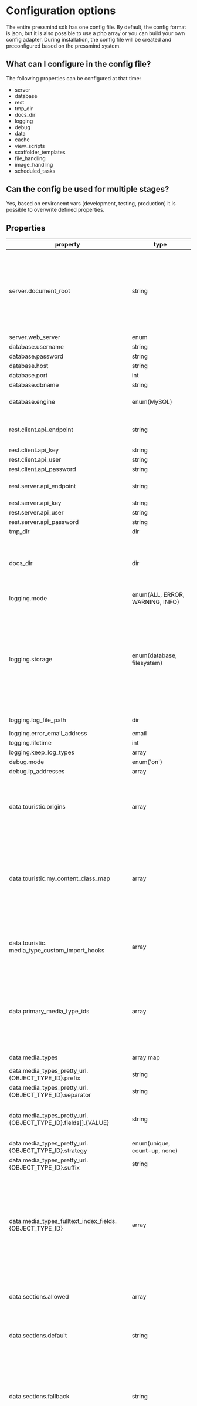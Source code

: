 # Configuration options
The entire pressmind sdk has one config file.
By default, the config format is json, but it is also possible to use a php array or you can build your own config adapter.
During installation, the config file will be created and preconfigured based on the pressmind system. 

## What can I configure in the config file?
The following properties can be configured at that time:

* server
* database
* rest
* tmp_dir
* docs_dir
* logging
* debug
* data
* cache
* view_scripts
* scaffolder_templates
* file_handling
* image_handling
* scheduled_tasks

## Can the config be used for multiple stages?
Yes, based on environemt vars (development, testing, production) it is possible to
overwrite defined properties. 

## Properties

| property                                                                  | type                                      | example                                                                                | description                                                                                                                                                                                                                                                                                                                                                                                                             |
|---------------------------------------------------------------------------|-------------------------------------------|----------------------------------------------------------------------------------------|-------------------------------------------------------------------------------------------------------------------------------------------------------------------------------------------------------------------------------------------------------------------------------------------------------------------------------------------------------------------------------------------------------------------------|
| server.document_root                                                      | string                                    | BASE_PATH or /var/www/                                                                 | The base file path of the application (usually the directory that contains the document_root folder) <br> BASE_PATH is set as default (constant   is defined in bootstrap.php)                                                                                                                                                                                                                                          |
| server.web_server                                                         | enum                                      | Apache2                                                                                |                                                                                                                                                                                                                                                                                                                                                                                                                         |
| database.username                                                         | string                                    | root                                                                                   |                                                                                                                                                                                                                                                                                                                                                                                                                         |
| database.password                                                         | string                                    | root                                                                                   |                                                                                                                                                                                                                                                                                                                                                                                                                         |
| database.host                                                             | string                                    | 127.0.0.1                                                                              |                                                                                                                                                                                                                                                                                                                                                                                                                         |
| database.port                                                             | int                                       | 3306                                                                                   |                                                                                                                                                                                                                                                                                                                                                                                                                         |
| database.dbname                                                           | string                                    | pressmind-webcore                                                                      |                                                                                                                                                                                                                                                                                                                                                                                                                         |
| database.engine                                                           | enum(MySQL)                               | MySQL                                                                                  | other drivers like MySQL are not supported yet                                                                                                                                                                                                                                                                                                                                                                          |
| rest.client.api_endpoint                                                  | string                                    | xxx                                                                                    | do not change this value, the endpoint is bound to the current   source                                                                                                                                                                                                                                                                                                                                                 |
| rest.client.api_key                                                       | string                                    | xxx                                                                                    |                                                                                                                                                                                                                                                                                                                                                                                                                         |
| rest.client.api_user                                                      | string                                    | xxx                                                                                    |                                                                                                                                                                                                                                                                                                                                                                                                                         |
| rest.client.api_password                                                  | string                                    | xxx                                                                                    |                                                                                                                                                                                                                                                                                                                                                                                                                         |
| rest.server.api_endpoint                                                  | string                                    | /rest                                                                                  | rest endpoint. Path must be relative to you're http webroot                                                                                                                                                                                                                                                                                                                   |
| rest.server.api_key                                                       | string                                    | abcd                                                                                   |                                                                                                                                                                                                                                                                                                                                                                                                                         |
| rest.server.api_user                                                      | string                                    | restuser                                                                               |                                                                                                                                                                                                                                                                                                                                                                                                                         |
| rest.server.api_password                                                  | string                                    | restpw                                                                                 |                                                                                                                                                                                                                                                                                                                                                                                                                         |
| tmp_dir                                                                   | dir                                       | APPLICATION_PATH/tmp                                                                   |                                                                                                                                                                                                                                                                                                                                                                                                                         |
| docs_dir                                                                  | dir                                       | APPLICATION_PATH/docs                                                                  | During installation we generate some html documentation files for each media object type, this files are stored in this place                                                                                                                                                                                                                                                                                         |
| logging.mode                                                              | enum(ALL, ERROR, WARNING, INFO)           | ALL                                                                                    | Loglevel
| logging.storage                                                           | enum(database, filesystem)                | database                                                                               | Set to 'database' if you need a stateless enviroment (e.g. kubernetes, docker setups).<br> Otherwise you can set the storage to 'file' which means, that logs are stored in the filesystem. <br>Be in mind that the automatic log cleanup is trigged by the cron.php.                                                                                                                                                                                                                                                                                                                                                                                                                        |
| logging.log_file_path                                                     | dir                                       | APPLICATION_PATH/logs                                                                  | Optional if storage is 'database'                                                                                                                                                                                                                                                                                                                                                                                       |
| logging.error_email_address                                               | email                                     | john.doe@local                                                                         | Not yet supported                                                                                                                                                                                                                                                                                                                                                                        |
| logging.lifetime                                                          | int                                       | 86400                                                                                  |                                                                                                                                                                                                                                                                                                                                                                                                                         |
| logging.keep_log_types                                                    | array                                     | ERROR                                                                                  |                                                                                                                                                                                                                                                                                                                                                                                                                         |
| debug.mode                                                                | enum('on')                                | on                                                                                     | deprecated                                                                                                                                                                                                                                                                                                                                                                                                              |
| debug.ip_addresses                                                        | array                                     | 127.0.0.1                                                                              | deprecated                                                                                                                                                                                                                                                                                                                                                                                                              |
| data.touristic.origins                                                    | array                                     | List of pressmind MyContent ID's                                                       | A pressmind media object can store more than one touristic object. <br> if you need a touristic object from a defined origin, change this value.                                                                                                                                                                                                                                                                             |
| data.touristic.my_content_class_map                                       | array                                     | [192 => '\Custom\TouristicImport']                                                     | In some cases you have to modify the media object during import.<br> If a defined MyContent data source is attached to the media object, the defined class will be executed. [More details](custom_import_hooks.md)                                                              |
| data.touristic.<br>media_type_custom_import_hooks                         | array                                     | [1001 => ['\Custom\TouristicImport']]                                                  | Same as above, but the custom class is trigger for each media object that matches the defined media object type. [More details](custom_import_hooks.md)                                                              |
| data.primary_media_type_ids                                               | array                                     | 607                                                                                    | Based on your media object model you have to define the primary object types id's here. This means that all secondary objects are only imported if they are linked to a primary object type.                                                                                                                                                                                                                         |
| data.media_types                                                          | array map                                 | [607 => 'Packages', 608 => 'Hotels']                                                   | Allowed media object types.                                                                                                                                                                                                                                                                                            |
| data.media_types_pretty_url.{OBJECT_TYPE_ID}.prefix                       | string                                    | /reise/                                                                                | See pretty url docu [here](pretty_url.md).                                                                                                                                                                                                                                                                                                                                                                                                   |
| data.media_types_pretty_url.{OBJECT_TYPE_ID}.separator                    | string                                    | separator for automatic url generation, eg. "-"                                                                                |                                                                                                                                                                                                                                                                                                                                                                                                                         |
| data.media_types_pretty_url.{OBJECT_TYPE_ID}.fields[].{VALUE}             | string                                    | configures the url generation,  possible values: id, code, name or generic field pattern {varname_section}, eg. headline_default                                                                                  |                                                                                                                                                                                                                                                                                                                                                                                                                         |
| data.media_types_pretty_url.{OBJECT_TYPE_ID}.strategy                     | enum(unique, count-up, none)                | none                                                                                   |                                                                                                                                                                                                                                                                                                                                                                                                                         |
| data.media_types_pretty_url.{OBJECT_TYPE_ID}.suffix                       | string                                    | /                                                                                      |                                                                                                                                                                                                                                                                                                                                                                                                                         |
| data.media_types_fulltext_index_fields.<br>{OBJECT_TYPE_ID}               | array                                     | ['title_default', 'headline_webtext', 'description_default']                            | This fieldmap defines the searchable fields for the fulltext search index. during installation all existing fields are set. <br> After change this array you have to rebuild the index, run "php fulltext_indexer.php" on commandline.                                                                                                                                                                  |
| data.sections.allowed                                                     | array                                     | ['Default']                                                                            | Defines which field sections should be imported in the current web-core installation                                                                                                                                                                                                                                                                                                                                         |
| data.sections.default                                                     | string                                    | Default                                                                                | Defines the default section which is in all media objects data properties available                                                                                                                                                                                                                                                                                                                                   |
| data.sections.fallback                                                    | string                                    | Default                                                                                | If the desired section is empty you can define a fallback section. This is useful for multilanguage systems, so if a translation is missing you can define you're fallback language.                                                                                                                                                                                                                                                  |
| data.sections.fallback_on_empty_values                                    | boolean                                   | true                                                                                   |                                                                                                                                                                                                                                                                                                                                                                                                                         |
| data.sections.replace.regular_expression                                  | string                                    | /_DE\|_EN\|_FR\|_NL/m                                                                  | In complex ENV you can rename the sectionnames by a defined regex. In this case all section names are stripped by the language codes. This is usefull to create a language neutral web-core setup.                                                                                                                                                                                                             |
| data.sections.replace.replacement                                         | string                                    | ''                                                                                     |                                                                                                                                                                                                                                                                                                                                                                                                                         |
| data.languages.allowed                                                    | array                                     | ['de', 'en']                                                                           |                                                                                                                                                                                                                                                                                                                                                                                                                         |
| data.languages.default                                                    | string                                    | de                                                                                     |                                                                                                                                                                                                                                                                                                                                                                                                                         |
| data.preview_url                                                          | string                                    | /examples/detail.php?id={{id_media_object}}&preview={{preview}}                        |                                                                                                                                                                                                                                                                                                                                                                                                                         |
| data.media_types_allowed_visibilities.{OBJECT_TYPE_ID}                    | array                                     | [30,10]                                                                                | Defines which visibilities for which media object type are allowed.                                                                                                                                                                                                                                                                                                                                                      |
| cache.enabled                                                             | boolean                                   | true                                                                                   |                                                                                                                                                                                                                                                                                                                                                                                                                         |
| cache.adapter.name                                                        | enum(Redis)                               | Redis                                                                                  | At this moment only the redis adapter is available                                                                                                                                                                                                                                                                                                                                                                      |
| cache.adapter.config.host                                                 | string                                    | 127.0.0.1                                                                              |                                                                                                                                                                                                                                                                                                                                                                                                                         |
| cache.adapter.config.port                                                 | int                                       | 6379                                                                                   |                                                                                                                                                                                                                                                                                                                                                                                                                         |
| cache.adapter.config.connection_string                                    | string                                    |                                                                                        | Custom redis connection string for bigger ENVs                                                                                                                                                                                                                                                                                                                                                                  |
| cache.key_prefix                                                          | string                                    | pm-web-core                                                                            | Adds a prefix for each key, useful if you have multiple systems on one redis database                                                                                                                                                                                                                                                                                                                                |
| cache.disable_parameter.key                                               | string                                    | no_cache                                                                               | _GET Parameter to disable the cache example: your-domain.de/trip/italy-for-divers/?no_cache=1 will deliver the uncached result                                                                                                                                                                                                                                                                                     |
| cache.disable_parameter.value                                             | string                                    | 1                                                                                      |                                                                                                                                                                                                                                                                                                                                                                                                                         |
| cache.update_parameter.key                                                | string                                    | update_cache                                                                           | _GET Parameter to disable the cache example: your-domain.de/trip/italy-for-divers/?update_cache=1 will update the cache und delivers the cached result                                                                                                                                                                                                                                                             |
| cache.update_parameter.value                                              | string                                    | 1                                                                                      |                                                                                                                                                                                                                                                                                                                                                                                                                         |
| cache.types.0                                                             | array                                     | ['REST','SEARCH','OBJECT']                                                             | The're are several caching layers included: <br>REST: caching layer for all REST-request on the REST-endpoint. <br>SEARCH: caching layer for search queries.  <br>OBJECT: caching layer for media objects                                                                                                                                                                                                                        |
| cache.update_frequency                                                    | int                                       | 3600                                                                                   | All cached keys are updated in the background in this frequency (cron.php has to be set up as crontab) unit: seconds                                                                                                                                                                                                                                                                                                  |
| cache.max_idle_time                                                       | int                                       | 86400                                                                                  | If the key is not used for this amount of time it will be deleted from cache                                                                                                                                                                                                                                                                                                                                         |
| view_scripts.base_path                                                    | dir                                       | APPLICATION_PATH/template-parts/pm-views                                               |                                                                                                                                                                                                                                                                                                                                                                                                                         |
| scaffolder_templates.<br>overwrite_existing_templates                         | boolean                                   | false                                                                                  | Scaffolder templates are templates which building custom media object views during installation.. very but only useful if you plan to repack you're application for multiple installations                                                                                                                                                                                                                      |
| scaffolder_templates.base_path                                            | dir                                       | APPLICATION_PATH/template-parts/pm-views/scaffolder                                    |                                                                                                                                                                                                                                                                                                                                                                                                                         |
| file_handling.storage.provider                                            | enum(filesystem, s3)                      | filesystem                                                                             |                                                                                                                                                                                                                                                                                                                                                                                                                         |
| file_handling.storage.bucket                                              | string                                    | WEBSERVER_DOCUMENT_ROOT/<br>downloads                                                      | If provider is 'filesystem' a absolute dirpath is required. if the provider is 's3' the bucketname is required.                                                                                                                                                                                                                                                                                                            |
| file_handling.storage.region                                              | string                                    | eu-central-1                                                                           | only required if provider is 's3'                                                                                                                                                                                                                                                                                                                                                                                       |
| file_handling.storage.version                                             | string                                    | latest                                                                                 | "                                                                                                                                                                                                                                                                                                                                                                                      |
| file_handling.storage.credentials.key                                     | string                                    | xxx                                                                                    | "                                                                                                                                                                                                                                                                                                                                                                                   |
| file_handling.storage.credentials.secret                                  | string                                    | yyy                                                                                    | "                                                                                                                                                                                                                                                                                                                                                                                     |
| file_handling.http_src                                                    | string                                    | WEBSERVER_HTTP/downloads or https://XXXX.cloudfront.net                                | Public http path to the assets (at this point you can setup a transparent CDN like cloudfrount)                                                                                                                                                                                                                                                                                                                       |
| image_handling.processor.adapter                                          | enum(ImageMagick, ImageMagickCLI, GD)     | ImageMagick                                                                          | See [image documentation](image_handling.md) for detail in image handling. <br> Recommend: ImageMagick (php exentension ext-imagick required)                                                                                                                                                                                                                                                                                                   |
| image_handling.processor.webp_support                                     | boolean                                   | true                                                                                   | Create a webp variant if true. Webp are create by php method "imagewebp()" requires (PHP 5 >= 5.4.0, PHP 7, PHP 8)                                                                                                                                                                                                                                                                                                    |
| image_handling.processor.derivatives.{DERIVATENAME}.max_width             | int                                       | 125                                                                                    |                                                                                                                                                                                                                                                                                                                                                                                                                         |
| image_handling.processor.derivatives.{DERIVATENAME}.max_height            | int                                       | 83                                                                                     |                                                                                                                                                                                                                                                                                                                                                                                                                         |
| image_handling.processor.derivatives.{DERIVATENAME}.preserve_aspect_ratio | boolean                                   | false                                                                                  |                                                                                                                                                                                                                                                                                                                                                                                                                         |
| image_handling.processor.derivatives.{DERIVATENAME}.crop                  | boolean                                   | true                                                                                   |                                                                                                                                                                                                                                                                                                                                                                                                                         |
| image_handling.processor.derivatives.{DERIVATENAME}.horizontal_crop       | enum                                      | center                                                                                 | see imagemagicks [-gravity option](https://imagemagick.org/script/command-line-options.php#gravity)                                                                                                                                                                                                                                                                                                                      |
| image_handling.processor.derivatives.{DERIVATENAME}.vertical_crop         | enum                                      | center                                                                                 | "                                                                                                                                                                                                                                                                                                                                                                                       |
| image_handling.processor.derivatives.{DERIVATENAME}.webp_create           | boolean                                   | true                                                                                   | create a webp variant for this derivate                                                                                                                                                                                                                                                                                                                                                                                 |
| image_handling.processor.derivatives.{DERIVATENAME}.webp_quality          | int                                       | 80                                                                                     |                                                                                                                                                                                                                                                                                                                                                                                                                         |
| image_handling.storage.provider                                           | enum(filesystem, s3)                      | filesystem                                                                             |                                                                                                                                                                                                                                                                                                                                                                                                                         |
| image_handling.storage.bucket                                             | string                                    | WEBSERVER_DOCUMENT_ROOT/<br>images                                                         | If provider is 'filesystem' a absolute dirpath is required. if the provider is 's3' the bucketname is required.                                                                                                                                                                                                                                                                                                          |
| image_handling.storage.region                                             | string                                    | eu-central-1                                                                           | only required if provider is 's3'                                                                                                                                                                                                                                                                                                                                                                                       |
| image_handling.storage.version                                            | string                                    | latest                                                                                 | "                                                                                                                                                                                                                                                                                                                                                                                      |
| image_handling.storage.credentials.key                                    | string                                    | xxx                                                                                    | "                                                                                                                                                                                                                                                                                                                                                                                      |
| image_handling.storage.credentials.secret                                 | string                                    | yyy                                                                                    | "                                                                                                                                                                                                                                                                                                                                                                                 |
| image_handling.http_src                                                   | string                                    | WEBSERVER_HTTP/images or https://XXXX.cloudfront.net                                   | Public http path to the images (at this point you can setup a transparent CDN like cloudfrount)                                                                                                                                                                                                                                                                                                                       |
| scheduled_tasks.0.name                                                    | string                                    | Log Clean Up                                                                           | Scheduled tasks are triggered by cron.php. Please ensure that you have configured the crontab for cron.php                                                                                                                                                                                                                                                                                                             |
| scheduled_tasks.0.class_name                                              | class                                     | \Pressmind\Log\Service                                                                 | Class with namespace                                                                                                                                                                                                                                                                                                                                                                                                 |
| scheduled_tasks.0.schedule.type                                           | enum(Daily, Minutely)                     | Daily                                                                                  |                                                                                                                                                                                                                                                                                                                                                                                                                         |
| scheduled_tasks.0.schedule.time                                           | enum(Fixed, Period)                       | Fixed                                                                                  |                                                                                                                                                                                                                                                                                                                                                                                                                         |
| scheduled_tasks.0.schedule.value                                          | string H:i                                | 23:30                                                                                  |                                                                                                                                                                                                                                                                                                                                                                                                                         |
| scheduled_tasks.0.methods.0.method                                        | string                                    | cleanUp                                                                                | Function in given class                                                                                                                                                                                                                                                                                                                                                                                                 |
| scheduled_tasks.0.methods.0.parameters                                    | array                                     |                                                                                        | Parameters for the given function                                                                                                                                                                                                                                                                                                                                                                                        |
| scheduled_tasks.0.methods.0.position                                      | int                                       | 1                                                                                      | run order                                                                                                                                                                                                                                                                                                                                                                                                               |
| scheduled_tasks.1.name                                                    | string                                    | Cache Clean Up                                                                         |                                                                                                                                                                                                                                                                                                                                                                                                                         |
| scheduled_tasks.1.class_name                                              | class                                     | \Pressmind\Cache\Service                                                               |                                                                                                                                                                                                                                                                                                                                                                                                                         |
| scheduled_tasks.1.schedule.type                                           | enum(Daily, Minutely)                     | Minutely                                                                               |                                                                                                                                                                                                                                                                                                                                                                                                                         |
| scheduled_tasks.1.schedule.time                                           | enum(Fixed, Period)                       | Period                                                                                 |                                                                                                                                                                                                                                                                                                                                                                                                                         |
| scheduled_tasks.1.schedule.value                                          | string H:i                                | 5                                                                                      |                                                                                                                                                                                                                                                                                                                                                                                                                         |
| scheduled_tasks.1.methods.0.method                                        | string                                    | cleanUp                                                                                |                                                                                                                                                                                                                                                                                                                                                                                                                         |
| scheduled_tasks.1.methods.0.parameters                                    | array                                     |                                                                                        |                                                                                                                                                                                                                                                                                                                                                                                                                         |
| scheduled_tasks.1.methods.0.position                                      | int                                       | 1                                                                                      |                                                                                                                                                                                                                                                                                                                                                                                                                         |

## FAQ

### Nothing will happen after changing the property "media_types_pretty_url".
After changing these values, you have to rebuild your routes.
run "php rebuild_routes.php" on commandline

### Nothing will happen after changing the property "media_types_fulltext_index_fields".
After changing these values, you have to rebuild your routes.
run "php fulltext_indexer.php" commandline

